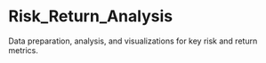 # Risk_Return_Analysis
Data preparation, analysis, and visualizations for key risk and return metrics.
